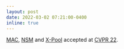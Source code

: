 ```yaml
---
layout: post
date: 2022-03-02 07:21:00-0400
inline: true
---
```


[MAC](/publications/#yu2022mac), [NSM](/publications/#chen2022nsm) and [X-Pool](/publications/#gorti2022xpool) accepted at [CVPR 22](https://cvpr2022.thecvf.com/).
